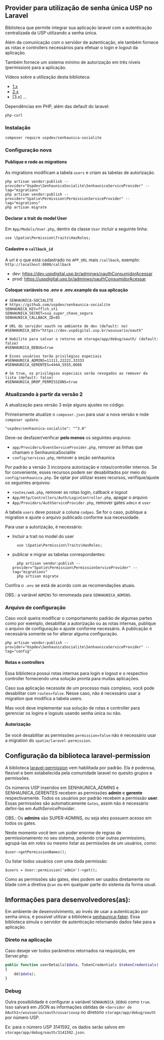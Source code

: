 ## Provider para utilização de senha única USP no Laravel

Biblioteca que permite integrar sua aplicação laravel com a autenticação centralizada da USP utilizando a senha única. 

Além da comunicação com o servidor de autenticação, ele também fornece as rotas e controllers necessários para efetuar o login e logout da aplicação.

Também fornece um sistema mínimo de autorização em três níveis (permission) para a aplicação.

Vídeos sobre a utilização desta biblioteca:

- [1.x](https://youtu.be/jLFM2AUFJgw)
- [2.x](https://www.youtube.com/watch?v=t6Zf3nK-oIo)
- [3.x] ...

Dependências em PHP, além das default do laravel:

    php-curl

### Instalação

    composer require uspdev/senhaunica-socialite

### Configuração nova

#### Publique e rode as migrations

As migrations modificam a tabela `users` e criam as tabelas de autorização.

    php artisan vendor:publish --provider="Uspdev\SenhaunicaSocialite\SenhaunicaServiceProvider" --tag="migrations"
    php artisan vendor:publish --provider="Spatie\Permission\PermissionServiceProvider" --tag="migrations"
    php artisan migrate

#### Declarar a trait do model User

Em `App/Models/User.php`, dentro da classe `User` incluir a seguinte linha:

    use \Spatie\Permission\Traits\HasRoles;

#### Cadastre o `callback_id`

A url é o que está cadastrado no `APP_URL` mais `/callback`, exemplo: `http://localhost:8000/callback`

- dev: https://dev.uspdigital.usp.br/adminws/oauthConsumidorAcessar
- prod: https://uspdigital.usp.br/adminws/oauthConsumidorAcessar

#### Coloque variáveis no .env e .env.example da sua aplicação

    # SENHAUNICA-SOCIALITE
    # https://github.com/uspdev/senhaunica-socialite
    SENHAUNICA_KEY=fflch_sti
    SENHAUNICA_SECRET=sua_super_chave_segura
    SENHAUNICA_CALLBACK_ID=85

    # URL do servidor oauth no ambiente de dev (default: no)
    #SENHAUNICA_DEV="https://dev.uspdigital.usp.br/wsusuario/oauth"

    # Habilite para salvar o retorno em storage/app/debug/oauth/ (default: false)
    #SENHAUNICA_DEBUG=true

    # Esses usuários terão privilégios especiais
    #SENHAUNICA_ADMINS=11111,22222,33333
    #SENHAUNICA_GERENTES=4444,5555,6666

    # Se true, os privilégios especiais serão revogados ao remover da lista (default: false)
    #SENHAUNICA_DROP_PERMISSIONS=true

### Atualizando à partir da versão 2

A atualização para versão 3 exije alguns ajustes no código.

Primeiramente atualize o `composer.json` para usar a nova versão e rode `composer update`.

    "uspdev/senhaunica-socialite": "^3.0"

Deve-se desfazer/verificar **pelo menos** os seguintes arquivos:

- `app/Providers/EventServiceProvider.php`, remover as linhas que chamam o SenhaunicaSocialite
- `config/services.php`, remover a seção senhaunica

Por padrão a versão 3 incorpora autorização e rotas/controller internos. Se for conveniente, esses recursos podem ser desabilitados por meio do `config/senhaunica.php`. Se optar por utilizar esses recursos, verifique/ajuste os seguintes arquivos:

- `routes/web.php`, remover as rotas login, callback e logout
- `App/Http/Controllers/Auth/LoginController.php`, apagar o arquivo
- `App/Providers/AuthServiceProvider.php`, remover gates `admin` e `user`

A tabela `users` deve possuir a coluna `codpes`. Se for o caso, publique a migration e ajuste o arquivo publicado conforme sua necessidade.

Para usar a autorização, é necessário:

* Incluir a trait no model do user

        use \Spatie\Permission\Traits\HasRoles;

* publicar e migrar as tabelas correspondentes:

        php artisan vendor:publish --provider="Spatie\Permission\PermissionServiceProvider" --tag="migrations"
        php artisan migrate

Confira o `.env` se está de acordo com as recomendações atuais.

OBS.: a variável `ADMINS` foi renomeada para `SENHAUNICA_ADMINS`.

### Arquivo de configuração

Caso você queira modificar o comportamento padrão de algumas partes como por exemplo, desabilitar a autorização ou as rotas internas, publique o arquivo de configuração e ajuste conforme necessário. A publicação é necessária somente se for alterar alguma configuração.

    php artisan vendor:publish --provider="Uspdev\SenhaunicaSocialite\SenhaunicaServiceProvider" --tag="config"

#### Rotas e controllers

Essa biblioteca possui rotas internas para login e logout e o respectivo controller fornecendo uma solução pronta para muitas aplicações.

Caso sua aplicação necessite de um processo mais complexo, você pode desabilitar com `routes=false`. Nesse caso, não é necessário usar a migration que modifica a tabela users. 

Mas você deve implementar sua solução de rotas e controller para gerenciar os logins e logouts usando senha única ou não.

#### Autorização

Se você desabilitar as permissões `permission=false` não é necessário usar a migration do `spatie/laravel-permission`. 

## Configuração da biblioteca laravel-permission

A biblioteca [laravel-permission](https://github.com/spatie/laravel-permission/) vem habilitada por padrão. Ela é poderosa, flexível e bem estabelecida pela comunidade laravel no quesito grupos e permissões. 

Os números USP inseridos em SENHAUNICA_ADMINS e SENHAUNICA_GERENTES recebem as permissões **admin** e **gerente** respectivamente. Todos os usuários por padrão recebem a permissão **user**. Essas permissões são automaticamente `Gates`, assim não é necessário definí-las em _AuthServiceProvider_.

OBS.: Os **admins** são SUPER-ADMINS, ou seja eles possuem acesso em todos os gates.

Neste momento você tem um poder enorme de regras de permissionamento no seu sistema, podendo criar outras _permissions_, agrupá-las em _roles_ ou mesmo listar as permissões de um usuários, como:

    $user->getPermissionNames();

Ou listar todos usuários com uma dada permissão:

    $users = User::permission('admin')->get();

Como as permissões são gates, eles podem ser usados diretamente no blade com a diretiva `@can` ou em qualquer parte do sistema da forma usual.

## Informações para desenvolvedores(as):

Em ambiente de desenvolvimento, ao invés de usar a autenticação por senha única, é possivel utilizar a biblioteca [senhaunica-faker](https://github.com/uspdev/senhaunica-faker). Essa biblioteca simula o servidor de autenticação retornando dados fake para a aplicação.

### Direto na aplicação

Caso deseje ver todos parâmetros retornados na requisição, em Server.php:

```php
public function userDetails($data, TokenCredentials $tokenCredentials)
{
    dd($data);
}
```

### Debug

Outra possibilidade é configurar a variável `SENHAUNICA_DEBUG` como `true`. Isso salvará em JSON as informações obtidas de `<Servidor de OAuth1>/wsusuario/oauth/usuariousp` no diretório `storage/app/debug/oauth` por número USP.

Ex: para o número USP 3141592, os dados serão salvos em `storage/app/debug/oauth/3141592.json`.
